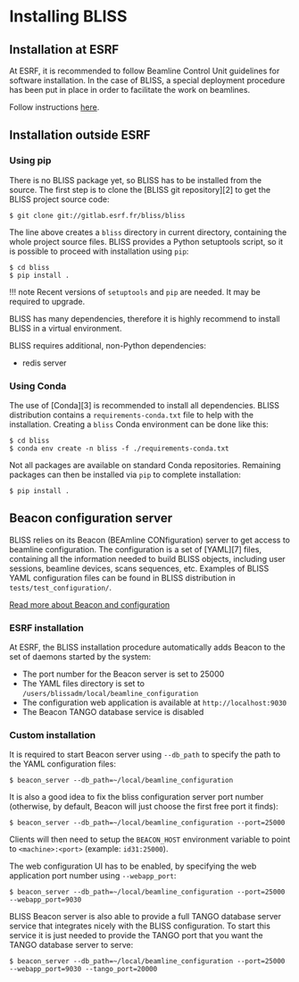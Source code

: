 # Installing BLISS

## Installation at ESRF

At ESRF, it is recommended to follow Beamline Control Unit guidelines for
software installation. In the case of BLISS, a special deployment procedure
has been put in place in order to facilitate the work on beamlines.

Follow instructions [here][1].

## Installation outside ESRF

### Using pip

There is no BLISS package yet, so BLISS has to be installed from the source.
The first step is to clone the [BLISS git repository][2] to get the BLISS project source code:

    $ git clone git://gitlab.esrf.fr/bliss/bliss

The line above creates a `bliss` directory in current directory, containing the
whole project source files. BLISS provides a Python setuptools script, so it
is possible to proceed with installation using `pip`:

    $ cd bliss
    $ pip install .

!!! note
    Recent versions of `setuptools` and `pip` are needed. It may
    be required to upgrade.

BLISS has many dependencies, therefore it is highly recommend to install BLISS
in a virtual environment.

BLISS requires additional, non-Python dependencies:

* redis server

### Using Conda

The use of [Conda][3] is recommended to install all dependencies. BLISS distribution contains a
`requirements-conda.txt` file to help with the installation. Creating a `bliss` Conda environment
can be done like this:

    $ cd bliss
    $ conda env create -n bliss -f ./requirements-conda.txt

Not all packages are available on standard Conda repositories. Remaining packages can then be
installed via `pip` to complete installation:

    $ pip install .

## Beacon configuration server

BLISS relies on its Beacon (BEAmline CONfiguration) server to get access to
beamline configuration. The configuration is a set of [YAML][7] files,
containing all the information needed to build BLISS objects, including user
sessions, beamline devices, scans sequences, etc.
Examples of BLISS YAML configuration files can be found in BLISS distribution
in `tests/test_configuration/`.

[Read more about Beacon and configuration](config.md)

### ESRF installation

At ESRF, the BLISS installation procedure automatically adds Beacon to the set
of daemons started by the system:

* The port number for the Beacon server is set to 25000
* The YAML files directory is set to `/users/blissadm/local/beamline_configuration`
* The configuration web application is available at `http://localhost:9030`
* The Beacon TANGO database service is disabled

### Custom installation

It is required to start Beacon server using `--db_path` to specify the path to the YAML configuration files:

    $ beacon_server --db_path=~/local/beamline_configuration

It is also a good idea to fix the bliss configuration server port number
(otherwise, by default, Beacon will just choose the first free port it finds):

    $ beacon_server --db_path=~/local/beamline_configuration --port=25000

Clients will then need to setup the `BEACON_HOST` environment variable to
point to `<machine>:<port>` (example: `id31:25000`).

The web configuration UI has to be enabled, by specifying the web application port number using `--webapp_port`:

    $ beacon_server --db_path=~/local/beamline_configuration --port=25000 --webapp_port=9030

BLISS Beacon server is also able to provide a full TANGO database server service that integrates nicely with the BLISS configuration. To start this service it is just needed to provide the TANGO port that you want the TANGO database server to serve:

    $ beacon_server --db_path=~/local/beamline_configuration --port=25000 --webapp_port=9030 --tango_port=20000

[1]: https://gitlab.esrf.fr/bliss/ansible/blob/master/README.md
